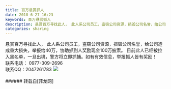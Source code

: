 ```yaml
---
title: 百万悬赏抓人
date: 2018-6-27 16:23
keywords: 百万悬赏抓人
description: 悬赏百万寻找此人， 此人系公司员工，盗窃公司资源，损毁公司名誉，给公司造成重大损失，举报给40万，协助抓到人奖励现金100万披索。 目前此人已经被拉入黑名单，一旦出境，警方将立即抓捕。如有有效信息，举报抓人皆有奖励！联系电话： 0977-309-2696联系QQ：2047261783
categories: sharing
---
```

<td class="t_f" id="postmessage_1457101"><div align="left">悬赏百万寻找此人， 此人系公司员工，盗窃公司资源，损毁公司名誉，给公司造成重大损失，举报给40万，协助抓到人奖励现金100万披索。 目前此人已经被拉入黑名单，一旦出境，警方将立即抓捕。如有有效信息，举报抓人皆有奖励！</div><div align="left">联系电话： 0977-309-2696</div><div align="left">联系QQ：2047261783

<img aid="866382" data-cf-modified-3798de92bfdd226542874295-="" file="data/attachment/forum/201806/27/162126ye63hvlq1ph6tyke.png.thumb.jpg" id="aimg_866382" inpost="1" onclick="" onmouseover="" src="http://www.flw.ph/data/attachment/forum/201806/27/162126ye63hvlq1ph6tyke.png" style="cursor:pointer" zoomfile="data/attachment/forum/201806/27/162126ye63hvlq1ph6tyke.png"/>


</div><br/>
</td>
###### 转载自[菲龙网]